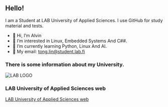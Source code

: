 ## Hello!
I am a Student at LAB University of Applied Sciences. I use GitHub for study material and tests.

- 👋 Hi, I’m Alvin
- 👀 I’m interested in Linux, Embedded Systems And C##.
- 🌱 I’m currently learning Python, Linux And AI.
- 📩 My email: tong.lin@student.lab.fi

### There is some information about my University.
![LAB LOGO](https://lab.fi/themes/custom/lab/lab-logo.svg)

### LAB University of Applied Sciences web
[LAB University of Applied Sciences web](https://lab.fi/fi)

<!---
ALVINLIN0508/ALVINLIN0508 is a ✨ special ✨ repository because its `README.md` (this file) appears on your GitHub profile.
--->
